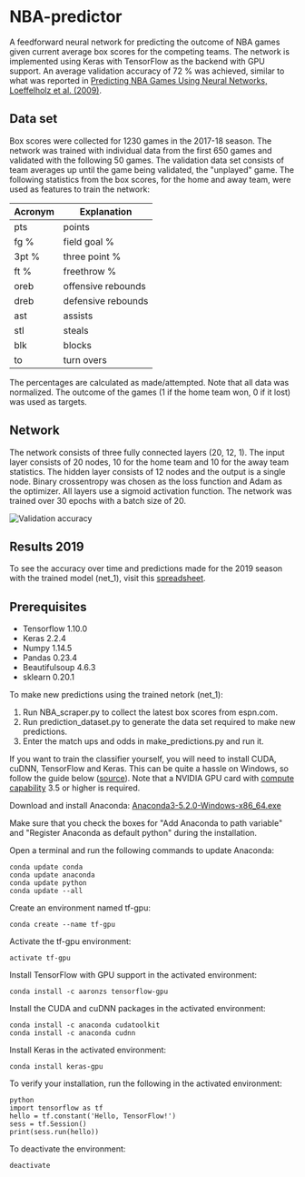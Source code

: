 # NBA-predictor
A feedforward neural network for predicting the outcome of NBA games given current average box scores for the competing teams. The network is implemented using Keras with TensorFlow as the backend with GPU support. An average validation accuracy of 72 % was achieved, similar to what was reported in [Predicting NBA Games Using Neural
Networks, Loeffelholz et al. (2009)](http://sci-hub.tw/https://www.degruyter.com/view/j/jqas.2009.5.1/jqas.2009.5.1.1156/jqas.2009.5.1.1156.xml?format=INT&intcmp=trendmd).

## Data set
Box scores were collected for 1230 games in the 2017-18 season. The network was trained with individual data from the first 650 games and validated with the following 50 games. The validation data set consists of team averages up until the game being validated, the "unplayed" game. The following statistics from the box scores, for the home and away team, were used as features to train the network: 

| Acronym | Explanation |
| ------------- | ------------- |
| pts  | points  |
| fg %  | field goal %  |
| 3pt %  | three point %  |
| ft %   | freethrow %  |
| oreb  | offensive rebounds  |
| dreb  | defensive rebounds  |
| ast  | assists  |
| stl  | steals  |
| blk  | blocks  |
| to  | turn overs  |

The percentages are calculated as made/attempted. Note that all data was normalized. The outcome of the games (1 if the home team won, 0 if it lost) was used as targets.

## Network
The network consists of three fully connected layers (20, 12, 1). The input layer consists of 20 nodes, 10 for the home team and 10 for the away team statistics. The hidden layer consists of 12 nodes and the output is a single node. Binary crossentropy was chosen as the loss function and Adam as the optimizer. All layers use a sigmoid activation function. The network was trained over 30 epochs with a batch size of 20.

![Validation accuracy](https://raw.githubusercontent.com/seallard/NBA-predictor/master/graphs/validation_accuracy_20_runs.PNG)

## Results 2019
To see the accuracy over time and predictions made for the 2019 season with the trained model (net_1), visit this [spreadsheet](https://docs.google.com/spreadsheets/d/1JHCUvGb0eJoLNHFiahcgNU_1DlFqxn-eiWDytXJX-8M/edit?usp=sharing). 

## Prerequisites
* Tensorflow 1.10.0
* Keras 2.2.4
* Numpy 1.14.5
* Pandas 0.23.4
* Beautifulsoup 4.6.3
* sklearn 0.20.1

To make new predictions using the trained netork (net_1):
1. Run NBA_scraper.py to collect the latest box scores from espn.com. 
2. Run prediction_dataset.py to generate the data set required to make new predictions.
3. Enter the match ups and odds in make_predictions.py and run it. 

If you want to train the classifier yourself, you will need to install CUDA, cuDNN, TensorFlow and Keras. This can be quite a hassle on Windows, so follow the guide below ([source](https://www.pugetsystems.com/labs/hpc/The-Best-Way-to-Install-TensorFlow-with-GPU-Support-on-Windows-10-Without-Installing-CUDA-1187/)). Note that a NVIDIA GPU card with [compute capability](https://developer.nvidia.com/cuda-gpus) 3.5 or higher is required.

Download and install Anaconda:
[Anaconda3-5.2.0-Windows-x86_64.exe](https://repo.continuum.io/archive/Anaconda3-5.2.0-Windows-x86_64.exe)

Make sure that you check the boxes for "Add Anaconda to path variable" and "Register Anaconda as default python" during the installation.

Open a terminal and run the following commands to update Anaconda:
```
conda update conda
conda update anaconda
conda update python
conda update --all
```

Create an environment named tf-gpu:
```
conda create --name tf-gpu
```

Activate the tf-gpu environment:
```
activate tf-gpu
```

Install TensorFlow with GPU support in the activated environment:
```
conda install -c aaronzs tensorflow-gpu
```

Install the CUDA and cuDNN packages in the activated environment:
```
conda install -c anaconda cudatoolkit
conda install -c anaconda cudnn
```

Install Keras in the activated environment:
```
conda install keras-gpu
```

To verify your installation, run the following in the activated environment:
```
python
import tensorflow as tf
hello = tf.constant('Hello, TensorFlow!')
sess = tf.Session()
print(sess.run(hello))
```

To deactivate the environment: 
```
deactivate
```
